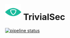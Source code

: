# <img src=".repo/assets/icon-512x512.png"  width="52" height="52"> TrivialSec

[![pipeline status](https://gitlab.com/trivialsec/stripe/badges/main/pipeline.svg)](https://gitlab.com/trivialsec/stripe/commits/main)
